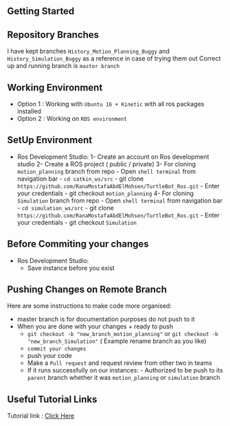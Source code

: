 ## Getting Started

## Repository Branches
I have kept branches `History_Motion_Planning_Buggy` and `History_Simulation_Buggy` as a reference in case of trying them out
Correct up and running branch is `master branch`

## Working Environment
- Option 1 : Working with `Ubuntu 16 + Kinetic` with all ros packages installed
- Option 2 : Working on `RDS environment`

## SetUp Environment
  - Ros Development Studio:
      1- Create an account on Ros development studio
      2- Create a ROS project ( public / private)
      3- For cloning `motion_planning` branch from repo
            - Open ``shell terminal`` from navigation bar
            - ``cd catkin_ws/src`` 
            - git clone `https://github.com/RanaMostafaAbdElMohsen/TurtleBot_Ros.git`
            - Enter your credentials
            - git checkout `motion_planning`
      4- For cloning `Simulation` branch from repo
            - Open ``shell terminal`` from navigation bar
            - ``cd simulation_ws/src`` 
            - git clone `https://github.com/RanaMostafaAbdElMohsen/TurtleBot_Ros.git`
            - Enter your credentials
            - git checkout `Simulation`
            
## Before Commiting your changes
  - Ros Development Studio:
      - Save instance before you exist
        
## Pushing Changes on Remote Branch
Here are some instructions to make code more organised:
  - master branch is for documentation purposes do not push to it
  - When you are done with your changes + ready to push
      - `git checkout -b "new_branch_motion_planning"` or `git checkout -b "new_branch_Simulation"` ( Example rename branch as you like)
      - `commit your changes`
      - push your code
      - Make a `Pull request` and request review from other two in teams 
      - If it runs successfully on our instances:
            - Authorized to be push to its `parent` branch whether it was `motion_planning` or `simulation` branch
            
## Useful Tutorial Links
Tutorial link : [Click Here](https://www.theconstructsim.com/ros-projects-exploring-ros-using-2-wheeled-robot-part-1/?fbclid=IwAR329qyHD6eSoK7mos0zKBc82YJ35Bxid6k4rV9o9ltloKA5OX-vpYSQDKE)
